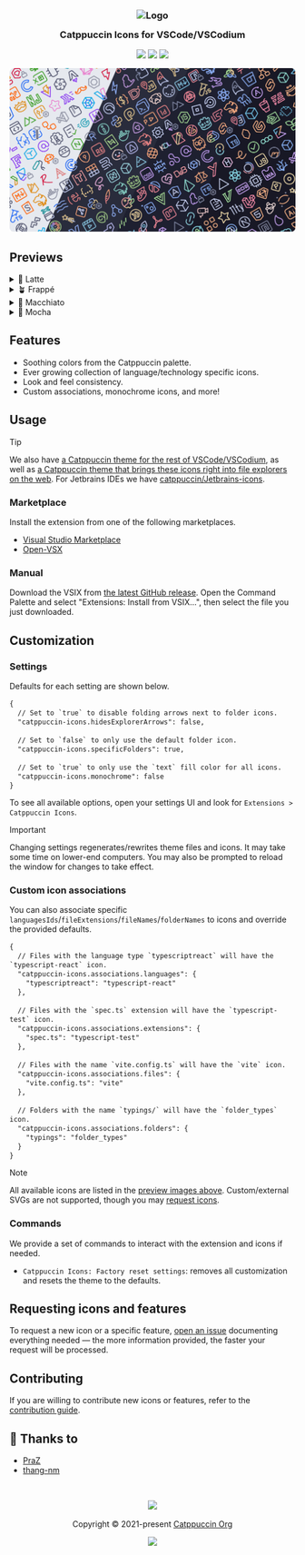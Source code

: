 <h3 align="center">
  <img src="https://raw.githubusercontent.com/catppuccin/catppuccin/main/assets/logos/exports/1544x1544_circle.png" width="100" alt="Logo"/><br/>
  <img src="https://raw.githubusercontent.com/catppuccin/catppuccin/main/assets/misc/transparent.png" height="30" width="0px"/>
  Catppuccin Icons for VSCode/VSCodium
  <img src="https://raw.githubusercontent.com/catppuccin/catppuccin/main/assets/misc/transparent.png" height="30" width="0px"/>
</h3>

<p align="center">
  <a href="https://github.com/catppuccin/vscode-icons/stargazers"><img src="https://img.shields.io/github/stars/catppuccin/vscode-icons?colorA=363a4f&colorB=b7bdf8&style=for-the-badge"></a>
  <a href="https://github.com/catppuccin/vscode-icons/issues"><img src="https://img.shields.io/github/issues/catppuccin/vscode-icons?colorA=363a4f&colorB=f5a97f&style=for-the-badge"></a>
  <a href="https://github.com/catppuccin/vscode-icons/contributors"><img src="https://img.shields.io/github/contributors/catppuccin/vscode-icons?colorA=363a4f&colorB=a6da95&style=for-the-badge"></a>
</p>

<p align="center">
  <img src="assets/catwalk.webp" width="600"/>
</p>

## Previews

<details>
  <summary>🌻 Latte</summary>
  <img src="assets/latte.webp"/>
</details>
<details>
  <summary>🪴 Frappé</summary>
  <img src="assets/frappe.webp"/>
</details>
<details>
  <summary>🌺 Macchiato</summary>
  <img src="assets/macchiato.webp"/>
</details>
<details>
  <summary>🌿 Mocha</summary>
  <img src="assets/mocha.webp"/>
</details>

## Features

- Soothing colors from the Catppuccin palette.
- Ever growing collection of language/technology specific icons.
- Look and feel consistency.
- Custom associations, monochrome icons, and more!

## Usage

> [!TIP]
> We also have [a Catppuccin theme for the rest of VSCode/VSCodium](https://github.com/catppuccin/vscode), as well as [a Catppuccin theme that brings these icons right into file explorers on the web](https://github.com/catppuccin/web-file-explorer-icons). For Jetbrains IDEs we have [catppuccin/Jetbrains-icons](https://github.com/catppuccin/jetbrains-icons).

### Marketplace

Install the extension from one of the following marketplaces.

- [Visual Studio Marketplace](https://marketplace.visualstudio.com/items?itemName=Catppuccin.catppuccin-vsc-icons)
- [Open-VSX](https://open-vsx.org/extension/Catppuccin/catppuccin-vsc-icons)

### Manual

Download the VSIX from
[the latest GitHub release](https://github.com/catppuccin/vscode-icons/releases/latest).
Open the Command Palette and select "Extensions: Install from VSIX...", then select the file you just downloaded.

## Customization

### Settings

Defaults for each setting are shown below.

```jsonc
{
  // Set to `true` to disable folding arrows next to folder icons.
  "catppuccin-icons.hidesExplorerArrows": false,

  // Set to `false` to only use the default folder icon.
  "catppuccin-icons.specificFolders": true,

  // Set to `true` to only use the `text` fill color for all icons.
  "catppuccin-icons.monochrome": false
}
```

To see all available options, open your settings UI and look for `Extensions > Catppuccin Icons`.

> [!IMPORTANT]
> Changing settings regenerates/rewrites theme files and icons. It may take some time on lower-end computers. You may also be prompted to reload the window for changes to take effect.

### Custom icon associations

You can also associate specific `languagesIds`/`fileExtensions`/`fileNames`/`folderNames` to icons and override the provided defaults.

```jsonc
{
  // Files with the language type `typescriptreact` will have the `typescript-react` icon.
  "catppuccin-icons.associations.languages": {
    "typescriptreact": "typescript-react"
  },

  // Files with the `spec.ts` extension will have the `typescript-test` icon.
  "catppuccin-icons.associations.extensions": {
    "spec.ts": "typescript-test"
  },

  // Files with the name `vite.config.ts` will have the `vite` icon.
  "catppuccin-icons.associations.files": {
    "vite.config.ts": "vite"
  },

  // Folders with the name `typings/` will have the `folder_types` icon.
  "catppuccin-icons.associations.folders": {
    "typings": "folder_types"
  }
}
```

> [!NOTE]
> All available icons are listed in the [preview images above](#previews). Custom/external SVGs are not supported, though you may [request icons](#requesting-icons-and-features).

### Commands

We provide a set of commands to interact with the extension and icons if needed.

- `Catppuccin Icons: Factory reset settings`: removes all customization and resets the theme to the defaults.

## Requesting icons and features

To request a new icon or a specific feature, [open an issue](https://github.com/catppuccin/vscode-icons/issues/new/choose) documenting everything needed — the more information provided, the faster your request will be processed.

## Contributing

If you are willing to contribute new icons or features, refer to the [contribution guide](./CONTRIBUTING.md).

## 💝 Thanks to

- [PraZ](https://github.com/prazdevs)
- [thang-nm](https://github.com/thang-nm)

&nbsp;

<p align="center">
  <img src="https://raw.githubusercontent.com/catppuccin/catppuccin/main/assets/footers/gray0_ctp_on_line.png"/>
</p>

<p align="center">
  Copyright &copy; 2021-present <a href="https://github.com/catppuccin" target="_blank">Catppuccin Org</a>
</p>

<p align="center">
  <a href="https://github.com/catppuccin/catppuccin/blob/main/LICENSE">
    <img src="https://img.shields.io/static/v1.svg?style=for-the-badge&label=License&message=MIT&logoColor=d9e0ee&colorA=363a4f&colorB=b7bdf8"/>
  </a>
</p>
